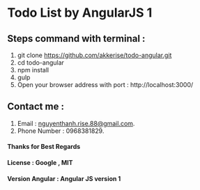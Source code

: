 # Todo List by AngularJS 1

## Steps command with terminal :
1. git clone https://github.com/akkerise/todo-angular.git
2. cd todo-angular
3. npm install
4. gulp
5. Open your browser address with port : http://localhost:3000/

## Contact me :
1. Email : nguyenthanh.rise.88@gmail.com.
2. Phone Number : 0968381829.

#### Thanks for Best Regards
#### License : Google , MIT
#### Version Angular : Angular JS version 1
